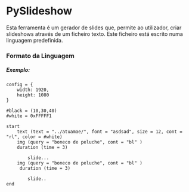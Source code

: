# PySlideshow

Esta ferramenta é um gerador de slides que, permite ao utilizador, criar slideshows através de um ficheiro texto. Este ficheiro está escrito numa linguagem predefinida.

### Formato da Linguagem


##### Exemplo:

```
config = {
    width: 1920,
    height: 1080
}

#black = (10,30,40)
#white = 0xFFFFF1

start 
    text (text = "../atuamae/", font = "asdsad", size = 12, cont = "rl", color = #white)
    img (query = "boneco de peluche", cont = "bl" )
    duration (time = 3)

        slide...
    img (query = "boneco de peluche", cont = "bl" )
     duration (time = 3)

        slide..
end
```

## 
